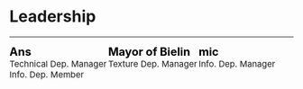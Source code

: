 <style>
h1 {text-align: center;}
h2 {text-align: left;}
h4 {text-align: center;}
h3 {text-align: left;}
p {text-align: center;}
</style>
<style type="text/css">
  #left{
        text-align:left;
  }
  #right{
        text-align:right;
  }
  #title{
        font-size:20px;
        text-align:left;
        font-weight:bold;
  }
  #des{
       font-size:15px;
       text-align:left;
  }
  .leadership_{
               display:inline-block
  }
  .leadership_1{
               font-size: 10px;
</style>
<h1><div id="left">Leadership</div></h1>
<hr>
<div class="leadership_1">

<div class="leadership_">
<div id="title" style="color:black;">Ans</div>
<div id="des">Technical Dep. Manager<br>Info. Dep. Member</div>
</div>

<div class="leadership_">
<div id="title" style="color:black;">Mayor of Bielin</div>
<div id="des">Texture Dep. Manager<br>&nbsp;</div>
</div>

<div class="leadership_">
<div id="title" style="color:black;">mic</div>
<div id="des">Info. Dep. Manager<br>&nbsp;</div>
</div>

</div>
